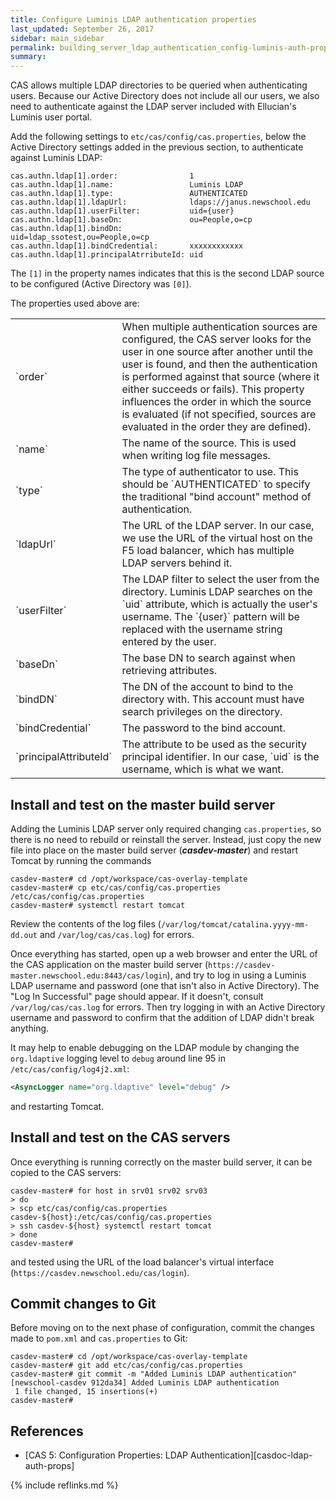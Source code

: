 ```yaml
---
title: Configure Luminis LDAP authentication properties
last_updated: September 26, 2017
sidebar: main_sidebar
permalink: building_server_ldap_authentication_config-luminis-auth-properties.html
summary:
---
```


CAS allows multiple LDAP directories to be queried when authenticating users. Because our Active Directory does not include all our users, we also need to authenticate against the LDAP server included with Ellucian's Luminis user portal.

Add the following settings to `etc/cas/config/cas.properties`, below the Active Directory settings added in the previous section, to authenticate against Luminis LDAP:

```properties
cas.authn.ldap[1].order:                1
cas.authn.ldap[1].name:                 Luminis LDAP
cas.authn.ldap[1].type:                 AUTHENTICATED
cas.authn.ldap[1].ldapUrl:              ldaps://janus.newschool.edu
cas.authn.ldap[1].userFilter:           uid={user}
cas.authn.ldap[1].baseDn:               ou=People,o=cp
cas.authn.ldap[1].bindDn:               uid=ldap_ssotest,ou=People,o=cp
cas.authn.ldap[1].bindCredential:       xxxxxxxxxxxx
cas.authn.ldap[1].principalAtrributeId: uid
```

The `[1]` in the property names indicates that this is the second LDAP source to be configured (Active Directory was `[0]`).

The properties used above are:

<table>
    <colgroup>
        <col width="25%" />
        <col width="75%" />
    </colgroup>
    <tbody>
        <tr>
            <td markdown="span">`order`</td>
            <td markdown="span">When multiple authentication sources are configured, the CAS server looks for the user in one source after another until the user is found, and then the authentication is performed against that source (where it either succeeds or fails). This property influences the order in which the source is evaluated (if not specified, sources are evaluated in the order they are defined).</td>
        </tr>
        <tr>
           <td markdown="span">`name`</td>
           <td markdown="span">The name of the source. This is used when writing log file messages.</td>
        </tr>
        <tr>
            <td markdown="span">`type`</td>
            <td markdown="span">The type of authenticator to use. This should be `AUTHENTICATED` to specify the traditional "bind account" method of authentication.</td>
        </tr>
        <tr>
            <td markdown="span">`ldapUrl`</td>
            <td markdown="span">The URL of the LDAP server. In our case, we use the URL of the virtual host on the F5 load balancer, which has multiple LDAP servers behind it.</td>
        </tr>
        <tr>
            <td markdown="span">`userFilter`</td>
            <td markdown="span">The LDAP filter to select the user from the directory. Luminis LDAP searches on the `uid` attribute, which is actually the user's username. The `{user}` pattern will be replaced with the username string entered by the user.</td>
        </tr>
        <tr>
            <td markdown="span">`baseDn`</td>
            <td markdown="span">The base DN to search against when retrieving attributes.</td>
        </tr>
        <tr>
            <td markdown="span">`bindDN`</td>
            <td markdown="span">The DN of the account to bind to the directory with. This account must have search privileges on the directory.</td>
        </tr>
        <tr>
            <td markdown="span">`bindCredential`</td>
            <td markdown="span">The password to the bind account.</td>
        </tr>
        <tr>
            <td markdown="span">`principalAttributeId`</td>
            <td markdown="span">The attribute to be used as the security principal identifier. In our case, `uid` is the username, which is what we want.</td>
        </tr>
    </tbody>
</table>

## Install and test on the master build server

Adding the Luminis LDAP server only required changing `cas.properties`, so there is no need to rebuild or reinstall the server. Instead, just copy the new file into place on the master build server (***casdev-master***) and restart Tomcat by running the commands

```console
casdev-master# cd /opt/workspace/cas-overlay-template
casdev-master# cp etc/cas/config/cas.properties /etc/cas/config/cas.properties
casdev-master# systemctl restart tomcat
```

Review the contents of the log files (`/var/log/tomcat/catalina.yyyy-mm-dd.out` and `/var/log/cas/cas.log`) for errors.

Once everything has started, open up a web browser and enter the URL of the CAS application on the master build server (`https://casdev-master.newschool.edu:8443/cas/login`), and try to log in using a Luminis LDAP username and password (one that isn't also in Active Directory). The "Log In Successful" page should appear. If it doesn't, consult `/var/log/cas/cas.log` for errors. Then try logging in with an Active Directory username and password to confirm that the addition of LDAP didn't break anything.

It may help to enable debugging on the LDAP module by changing the `org.ldaptive` logging level to `debug` around line 95 in `/etc/cas/config/log4j2.xml`:

```xml
<AsyncLogger name="org.ldaptive" level="debug" />
```

and restarting Tomcat.

## Install and test on the CAS servers

Once everything is running correctly on the master build server, it can be copied to the CAS servers:

```console
casdev-master# for host in srv01 srv02 srv03
> do
> scp etc/cas/config/cas.properties casdev-${host}:/etc/cas/config/cas.properties
> ssh casdev-${host} systemctl restart tomcat
> done
casdev-master#  
```

and tested using the URL of the load balancer's virtual interface (`https://casdev.newschool.edu/cas/login`).

## Commit changes to Git

Before moving on to the next phase of configuration, commit the changes made to `pom.xml` and `cas.properties` to Git:

```console
casdev-master# cd /opt/workspace/cas-overlay-template
casdev-master# git add etc/cas/config/cas.properties
casdev-master# git commit -m "Added Luminis LDAP authentication"
[newschool-casdev 912da34] Added Luminis LDAP authentication
 1 file changed, 15 insertions(+)
casdev-master#  
```

## References

* [CAS 5: Configuration Properties: LDAP Authentication][casdoc-ldap-auth-props]

{% include reflinks.md %}
